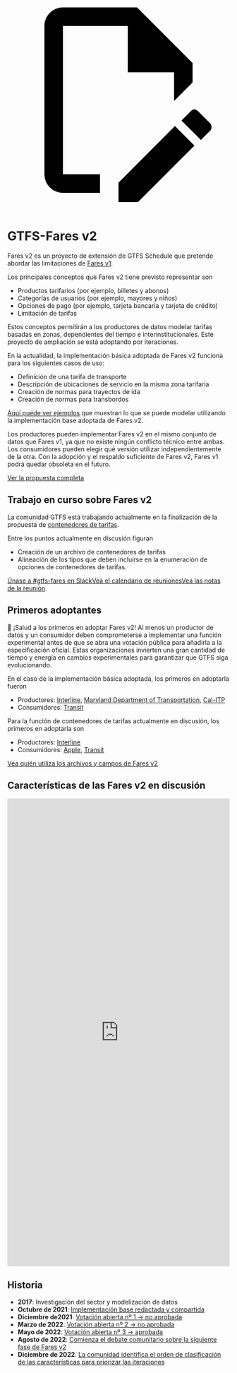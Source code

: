 <a class="pencil-link" href="https://github.com/MobilityData/gtfs.org/edit/main/docs/extensions/fare-extension.md" title="Edit this page" target="_blank">
    <svg class="pencil" xmlns="http://www.w3.org/2000/svg" viewBox="0 0 24 24"><path d="M10 20H6V4h7v5h5v3.1l2-2V8l-6-6H6c-1.1 0-2 .9-2 2v16c0 1.1.9 2 2 2h4v-2m10.2-7c.1 0 .3.1.4.2l1.3 1.3c.2.2.2.6 0 .8l-1 1-2.1-2.1 1-1c.1-.1.2-.2.4-.2m0 3.9L14.1 23H12v-2.1l6.1-6.1 2.1 2.1Z"></path></svg>
  </a>

# GTFS-Fares v2

Fares v2 es un proyecto de extensión de GTFS Schedule que pretende abordar las limitaciones de [Fares v1](/schedule/examples/fares-v1).

Los principales conceptos que Fares v2 tiene previsto representar son

- Productos tarifarios (por ejemplo, billetes y abonos)
- Categorías de usuarios (por ejemplo, mayores y niños)
- Opciones de pago (por ejemplo, tarjeta bancaria y tarjeta de crédito)
- Limitación de tarifas

Estos conceptos permitirán a los productores de datos modelar tarifas basadas en zonas, dependientes del tiempo e interinstitucionales. Este proyecto de ampliación se está adoptando por iteraciones.

En la actualidad, la implementación básica adoptada de Fares v2 funciona para los siguientes casos de uso:

- Definición de una tarifa de transporte
- Descripción de ubicaciones de servicio en la misma zona tarifaria
- Creación de normas para trayectos de ida
- Creación de normas para transbordos

[Aquí puede ver ejemplos](/schedule/examples/fares-v2) que muestran lo que se puede modelar utilizando la implementación base adoptada de Fares v2.

Los productores pueden implementar Fares v2 en el mismo conjunto de datos que Fares v1, ya que no existe ningún conflicto técnico entre ambas. Los consumidores pueden elegir qué versión utilizar independientemente de la otra. Con la adopción y el respaldo suficiente de Fares v2, Fares v1 podrá quedar obsoleta en el futuro.

<a class="button no-icon" target="_blank" href="https://share.mobilitydata.org/gtfs-fares-v2">Ver la propuesta completa</a>

## Trabajo en curso sobre Fares v2

La comunidad GTFS está trabajando actualmente en la finalización de la propuesta de [contenedores de tarifas](https://share.mobilitydata.org/fare-containers-to-fare-payment-types-proposal).

Entre los puntos actualmente en discusión figuran

- Creación de un archivo de contenedores de tarifas
- Alineación de los tipos que deben incluirse en la enumeración de opciones de contenedores de tarifas.

<a class="button no-icon" href="https://share.mobilitydata.org/slack" target="_blank">Únase a #gtfs-fares en Slack</a><a class="button no-icon" target="_blank" href="https://www.eventbrite.ca/e/specifications-discussions-gtfs-fares-v2-monthly-meetings-tickets-522966225057">Vea el calendario de reuniones</a><a  class="button no-icon" target="_blank" href="https://docs.google.com/document/d/1d3g5bMXupdElCKrdv6rhFNN11mrQgEk-ibA7wdqVLTU/edit">Vea las notas de la reunión</a>.

## Primeros adoptantes

🎉 ¡Salud a los primeros en adoptar Fares v2! Al menos un productor de datos y un consumidor deben comprometerse a implementar una función experimental antes de que se abra una votación pública para añadirla a la especificación oficial. Estas organizaciones invierten una gran cantidad de tiempo y energía en cambios experimentales para garantizar que GTFS siga evolucionando.

En el caso de la implementación básica adoptada, los primeros en adoptarla fueron

- Productores: [Interline](https://www.interline.io/), [Maryland Department of Transportation](https://www.mta.maryland.gov/developer-resources), [Cal-ITP](https://dot.ca.gov/cal-itp/cal-itp-gtfs)
- Consumidores: [Transit](https://transitapp.com/)

Para la función de contenedores de tarifas actualmente en discusión, los primeros en adoptarla son

- Productores: [Interline](https://www.interline.io/)
- Consumidores: [Apple](https://www.apple.com/), [Transit](https://transitapp.com/)

<a class="button no-icon" target="_blank" href="https://docs.google.com/spreadsheets/d/1jpKjz6MbCD2XPhmIP11EDi-P2jMh7x2k-oHS-pLf2vI/edit?usp=sharing">Vea quién utiliza los archivos y campos de Fares v2</a>

## Características de las Fares v2 en discusión

<iframe src="https://portal.productboard.com/rhk8dbtic1iqakfznucry448" frameborder="0" width="100%", style="min-height:1060px"></iframe>

## Historia

- **2017**: Investigación del sector y modelización de datos
- **Octubre de 2021**: [Implementación base redactada y compartida](https://github.com/google/transit/pull/286#issue-1026848880)
- **Diciembre de2021**: [Votación abierta nº 1 → no aprobada](https://github.com/google/transit/pull/286#issuecomment-990258396)
- **Marzo de 2022**: [Votación abierta nº 2 → no aprobada](https://github.com/google/transit/pull/286#issuecomment-1080716109) 
- **Mayo de 2022**: [Votación abierta nº 3 → aprobada](https://github.com/google/transit/pull/286#issuecomment-1121392932) 
- **Agosto de 2022**: [Comienza el debate comunitario sobre la siguiente fase de Fares v2](https://github.com/google/transit/issues/341)
- **Diciembre de 2022**: [La comunidad identifica el orden de clasificación de las características para priorizar las iteraciones](https://github.com/google/transit/issues/341#issuecomment-1339947915)
